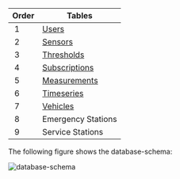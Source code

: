 | Order | Tables |
|--|--------|
| 1 | [Users](../schemas/users) |
| 2 | [Sensors](../schemas/sensors) |
| 3 | [Thresholds](../schemas/thresholds) |
| 4 | [Subscriptions](../schemas/subscriptions) |
| 5 | [Measurements](../schemas/measurements) |
| 6 | [Timeseries](../schemas/timeseries) |
| 7 | [Vehicles](../schemas/vehicles) |
| 8 | Emergency Stations |
| 9 | Service Stations |

The following figure shows the database-schema:

![database-schema](../img/database-schema.png)
